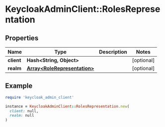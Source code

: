 # KeycloakAdminClient::RolesRepresentation

## Properties

| Name | Type | Description | Notes |
| ---- | ---- | ----------- | ----- |
| **client** | **Hash&lt;String, Object&gt;** |  | [optional] |
| **realm** | [**Array&lt;RoleRepresentation&gt;**](RoleRepresentation.md) |  | [optional] |

## Example

```ruby
require 'keycloak_admin_client'

instance = KeycloakAdminClient::RolesRepresentation.new(
  client: null,
  realm: null
)
```

